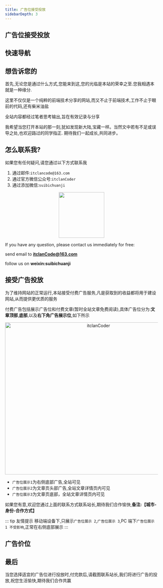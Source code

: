 ```yaml
---
title: 广告位接受投放
sidebarDepth: 3
---
```


## 广告位接受投放

## 快速导航

<TOC />

## 想告诉您的

首先,无论您是通过什么方式,您能来到这,您的光临是本站的荣幸之至.您我相遇本就是一种缘分.

这里不仅仅是一个纯粹的前端技术分享的网站,而又不止于前端技术,工作不止于眼前的代码,还有柴米油盐

全站内容都经过笔者思考输出,旨在有效记录与分享

我希望当您打开本站的那一刻,犹如发现新大陆,宝藏一样。当然文中若有不足或误导之处,也欢迎路过的同学指正. 期待我们一起成长,共同进步。

## 怎么联系我?

如果您有任何疑问,请您通过以下方式联系我

1. 通过邮件:`itclancode@163.com`
2. 通过官方微信公众号:`itclanCoder`
3. 通过添加微信:`suibichuanji`

<div align="center">
     <img class="medium-zoom lazy" src="https://cdn.jsdelivr.net/gh/itclanCode/blogImgAssets/adverent/1607579945697-person-code.jpg" width="150" height="150" />
</div>

If you have any question, please contact us immediately for free:

send email to **itclanCode@163.com**

follow us on **weixin:suibichuanji**

## 接受广告投放

为了维持网站的正常运行,本站接受付费广告服务,凡是获取到的收益都将用于建设网站,从而提供更优质的服务

付费广告包括展示广告位和付费文章(暂时全站文章免费阅读),具体广告位分为:**文章顶部**,**底部**,以及**右下角广告展示位**,如下所示

<div align="center">
  <img class="medium-zoom lazy admessage" loading="lazy" src="https://cdn.jsdelivr.net/gh/itclanCode/blogImgAssets/adverent/1607580039801-admessage.png" alt="itclanCoder" />
  </div>

- `广告位展示1`为右侧底部广告,全站可见
- `广告位展示2`为文章页头部广告,全站文章详情页内可见
- `广告位展示3`为文章页底部，全站文章详情页内可见

如果您有意,欢迎您通过上面的联系方式联系站长,期待我们合作愉快,**备注:【城市-身份-合作方式】**

::: tip 友情提示
移动端设备下,只展示`广告位展示 2`,`广告位展示 3`,PC 端下`广告位展示 1 不受影响`,正常在右侧底部展示
:::

## 广告价位

<form-adverentTable />

## 最后

当您选择适宜的广告位进行投放时,付完款后,请截图联系站长,我们将进行广告的投放,祝您生活愉快,期待我们合作共赢

<div align="center">
<footer-ArticleAdvertiSpace  width="600" height="140"  />

</div>
<footer-FeedBack />

<style>

.admessage {
         width:600px;
         height: 500px;
}

@media screen and (max-width: 768px) {
    .admessage {
     width:600px;
     height: 280px;
     }
}

</style>
